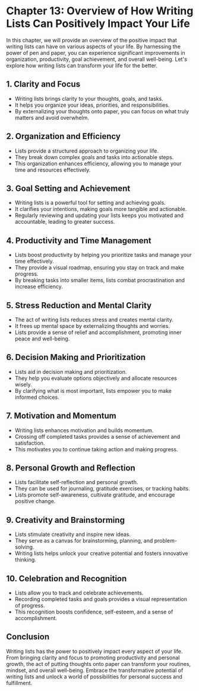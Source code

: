 Chapter 13: Overview of How Writing Lists Can Positively Impact Your Life
=========================================================================

In this chapter, we will provide an overview of the positive impact that writing lists can have on various aspects of your life. By harnessing the power of pen and paper, you can experience significant improvements in organization, productivity, goal achievement, and overall well-being. Let's explore how writing lists can transform your life for the better.

**1. Clarity and Focus**
------------------------

* Writing lists brings clarity to your thoughts, goals, and tasks.
* It helps you organize your ideas, priorities, and responsibilities.
* By externalizing your thoughts onto paper, you can focus on what truly matters and avoid overwhelm.

**2. Organization and Efficiency**
----------------------------------

* Lists provide a structured approach to organizing your life.
* They break down complex goals and tasks into actionable steps.
* This organization enhances efficiency, allowing you to manage your time and resources effectively.

**3. Goal Setting and Achievement**
-----------------------------------

* Writing lists is a powerful tool for setting and achieving goals.
* It clarifies your intentions, making goals more tangible and actionable.
* Regularly reviewing and updating your lists keeps you motivated and accountable, leading to greater success.

**4. Productivity and Time Management**
---------------------------------------

* Lists boost productivity by helping you prioritize tasks and manage your time effectively.
* They provide a visual roadmap, ensuring you stay on track and make progress.
* By breaking tasks into smaller items, lists combat procrastination and increase efficiency.

**5. Stress Reduction and Mental Clarity**
------------------------------------------

* The act of writing lists reduces stress and creates mental clarity.
* It frees up mental space by externalizing thoughts and worries.
* Lists provide a sense of relief and accomplishment, promoting inner peace and well-being.

**6. Decision Making and Prioritization**
-----------------------------------------

* Lists aid in decision making and prioritization.
* They help you evaluate options objectively and allocate resources wisely.
* By clarifying what is most important, lists empower you to make informed choices.

**7. Motivation and Momentum**
------------------------------

* Writing lists enhances motivation and builds momentum.
* Crossing off completed tasks provides a sense of achievement and satisfaction.
* This motivates you to continue taking action and making progress.

**8. Personal Growth and Reflection**
-------------------------------------

* Lists facilitate self-reflection and personal growth.
* They can be used for journaling, gratitude exercises, or tracking habits.
* Lists promote self-awareness, cultivate gratitude, and encourage positive change.

**9. Creativity and Brainstorming**
-----------------------------------

* Lists stimulate creativity and inspire new ideas.
* They serve as a canvas for brainstorming, planning, and problem-solving.
* Writing lists helps unlock your creative potential and fosters innovative thinking.

**10. Celebration and Recognition**
-----------------------------------

* Lists allow you to track and celebrate achievements.
* Recording completed tasks and goals provides a visual representation of progress.
* This recognition boosts confidence, self-esteem, and a sense of accomplishment.

**Conclusion**
--------------

Writing lists has the power to positively impact every aspect of your life. From bringing clarity and focus to promoting productivity and personal growth, the act of putting thoughts onto paper can transform your routines, mindset, and overall well-being. Embrace the transformative potential of writing lists and unlock a world of possibilities for personal success and fulfillment.
